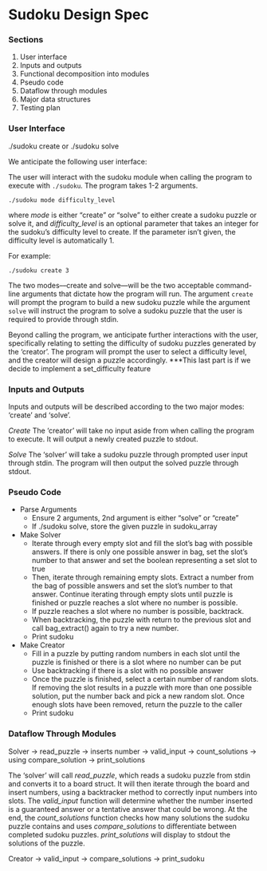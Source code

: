 # Sudoku Design Spec

### Sections
1. User interface
2. Inputs and outputs
3. Functional decomposition into modules
4. Pseudo code
5. Dataflow through modules
6. Major data structures
7. Testing plan


### User Interface

./sudoku create or ./sudoku solve

We anticipate the following user interface:

The user will interact with the sudoku module when calling the program to execute with `./sudoku`. The program takes 1-2 arguments.
```
./sudoku mode difficulty_level
```
where *mode* is either “create” or “solve” to either create a sudoku puzzle or solve it, and 
*difficulty_level* is an optional parameter that takes an integer for the sudoku’s difficulty level to create. If the parameter isn’t given, the difficulty level is automatically 1.

For example:
```
./sudoku create 3
```
The two modes––create and solve––will be the two acceptable command-line arguments that dictate how the program will run. The argument `create` will prompt the program to build a new sudoku puzzle while the argument `solve` will instruct the program to solve a sudoku puzzle that the user is required to provide through stdin.

Beyond calling the program, we anticipate further interactions with the user, specifically relating to setting the difficulty of sudoku puzzles generated by the ‘creator’. The program will prompt the user to select a difficulty level, and the creator will design a puzzle accordingly.
***This last part is if we decide to implement a set_difficulty feature


### Inputs and Outputs


Inputs and outputs will be described according to the two major modes: ‘create’ and ‘solve’.

*Create*
The ‘creator’ will take no input aside from when calling the program to execute. It will output a newly created puzzle to stdout.

*Solve*
The ‘solver’ will take a sudoku puzzle through prompted user input through stdin. The program will then output the solved puzzle through stdout.


### Pseudo Code

* Parse Arguments
    * Ensure 2 arguments, 2nd argument is either “solve” or “create”
    * If ./sudoku solve, store the given puzzle in sudoku_array
* Make Solver
    * Iterate through every empty slot and fill the slot’s bag with possible answers. If there is only one possible answer in bag, set the slot’s number to that answer and set the boolean representing a set slot to true
    * Then, iterate through remaining empty slots. Extract a number from the bag of possible answers and set the slot’s number to that answer. Continue iterating through empty slots until puzzle is finished or puzzle reaches a slot where no number is possible. 
    * If puzzle reaches a slot where no number is possible, backtrack.
    * When backtracking, the puzzle with return to the previous slot and call bag_extract() again to try a new number.
    * Print sudoku 
* Make Creator
    * Fill in a puzzle by putting random numbers in each slot until the puzzle is finished or there is a slot where no number can be put
    * Use backtracking if there is a slot with no possible answer
    * Once the puzzle is finished, select a certain number of random slots. If removing the slot results in a puzzle with more than one possible solution, put the number back and pick a new random slot. Once enough slots have been removed, return the puzzle to the caller
    * Print sudoku


### Dataflow Through Modules

Solver → read_puzzle → inserts number → valid_input → count_solutions → using compare_solution → print_solutions

The ‘solver’ will call *read_puzzle*, which reads a sudoku puzzle from stdin and converts it to a board struct. It will then iterate through the board and insert numbers, using a backtracker method to correctly input numbers into slots. The *valid_input* function will determine whether the number inserted is a guaranteed answer or a tentative answer that could be wrong. At the end, the *count_solutions* function checks how many solutions the sudoku puzzle contains and uses *compare_solutions* to differentiate between completed sudoku puzzles. *print_solutions* will display to stdout the solutions of the puzzle.

Creator → valid_input → compare_solutions → print_sudoku

